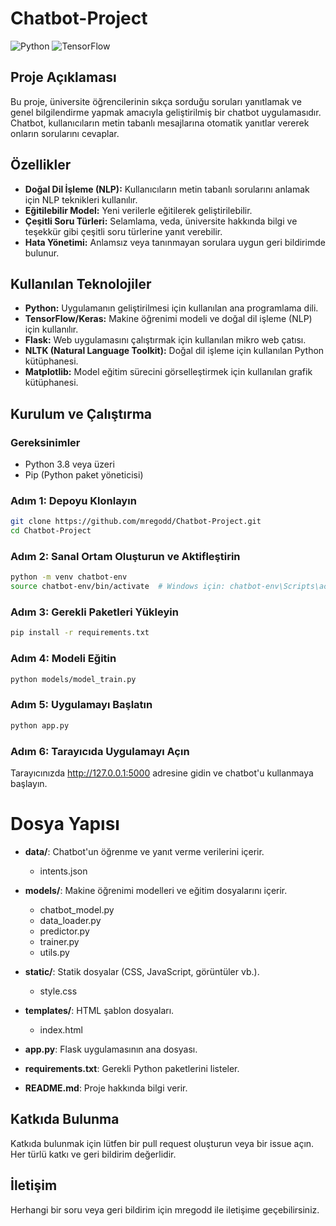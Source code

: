# Chatbot-Project

![Python](https://img.shields.io/badge/Python-3.8%2B-blue.svg)
![TensorFlow](https://img.shields.io/badge/TensorFlow-2.0%2B-orange.svg)

## Proje Açıklaması
Bu proje, üniversite öğrencilerinin sıkça sorduğu soruları yanıtlamak ve genel bilgilendirme yapmak amacıyla geliştirilmiş bir chatbot uygulamasıdır. Chatbot, kullanıcıların metin tabanlı mesajlarına otomatik yanıtlar vererek onların sorularını cevaplar.

## Özellikler
- **Doğal Dil İşleme (NLP):** Kullanıcıların metin tabanlı sorularını anlamak için NLP teknikleri kullanılır.
- **Eğitilebilir Model:** Yeni verilerle eğitilerek geliştirilebilir.
- **Çeşitli Soru Türleri:** Selamlama, veda, üniversite hakkında bilgi ve teşekkür gibi çeşitli soru türlerine yanıt verebilir.
- **Hata Yönetimi:** Anlamsız veya tanınmayan sorulara uygun geri bildirimde bulunur.

## Kullanılan Teknolojiler
- **Python:** Uygulamanın geliştirilmesi için kullanılan ana programlama dili.
- **TensorFlow/Keras:** Makine öğrenimi modeli ve doğal dil işleme (NLP) için kullanılır.
- **Flask:** Web uygulamasını çalıştırmak için kullanılan mikro web çatısı.
- **NLTK (Natural Language Toolkit):** Doğal dil işleme için kullanılan Python kütüphanesi.
- **Matplotlib:** Model eğitim sürecini görselleştirmek için kullanılan grafik kütüphanesi.

## Kurulum ve Çalıştırma
### Gereksinimler
- Python 3.8 veya üzeri
- Pip (Python paket yöneticisi)

### Adım 1: Depoyu Klonlayın
```bash
git clone https://github.com/mregodd/Chatbot-Project.git
cd Chatbot-Project
````

### Adım 2: Sanal Ortam Oluşturun ve Aktifleştirin
```bash
python -m venv chatbot-env
source chatbot-env/bin/activate  # Windows için: chatbot-env\Scripts\activate
```

### Adım 3: Gerekli Paketleri Yükleyin
```bash
pip install -r requirements.txt
```

### Adım 4: Modeli Eğitin
```bash
python models/model_train.py
```

### Adım 5: Uygulamayı Başlatın
```bash
python app.py
```

### Adım 6: Tarayıcıda Uygulamayı Açın
Tarayıcınızda http://127.0.0.1:5000 adresine gidin ve chatbot'u kullanmaya başlayın.

# Dosya Yapısı

- **data/**: Chatbot'un öğrenme ve yanıt verme verilerini içerir.
  - intents.json

- **models/**: Makine öğrenimi modelleri ve eğitim dosyalarını içerir.
  - chatbot_model.py
  - data_loader.py
  - predictor.py
  - trainer.py
  - utils.py

- **static/**: Statik dosyalar (CSS, JavaScript, görüntüler vb.).
  - style.css

- **templates/**: HTML şablon dosyaları.
  - index.html

- **app.py**: Flask uygulamasının ana dosyası.
- **requirements.txt**: Gerekli Python paketlerini listeler.
- **README.md**: Proje hakkında bilgi verir.

## Katkıda Bulunma
Katkıda bulunmak için lütfen bir pull request oluşturun veya bir issue açın. Her türlü katkı ve geri bildirim değerlidir.

## İletişim
Herhangi bir soru veya geri bildirim için mregodd ile iletişime geçebilirsiniz.
